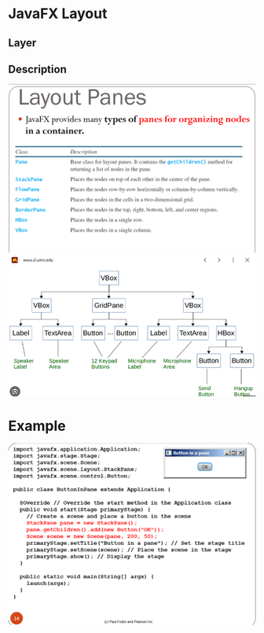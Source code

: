 
# JavaFX Layout

## Layer

## Description
<img src="https://github.com/nglthu/JavaGuiProject/blob/main/img/Screenshot%202024-03-18%20091052.png">


<img src="https://github.com/nglthu/JavaGuiProject/blob/main/img/Screenshot%202024-03-18%20090738.png">

# Example

<img src="https://github.com/nglthu/JavaGuiProject/blob/main/img/Screenshot%202024-03-18%20091011.png">
